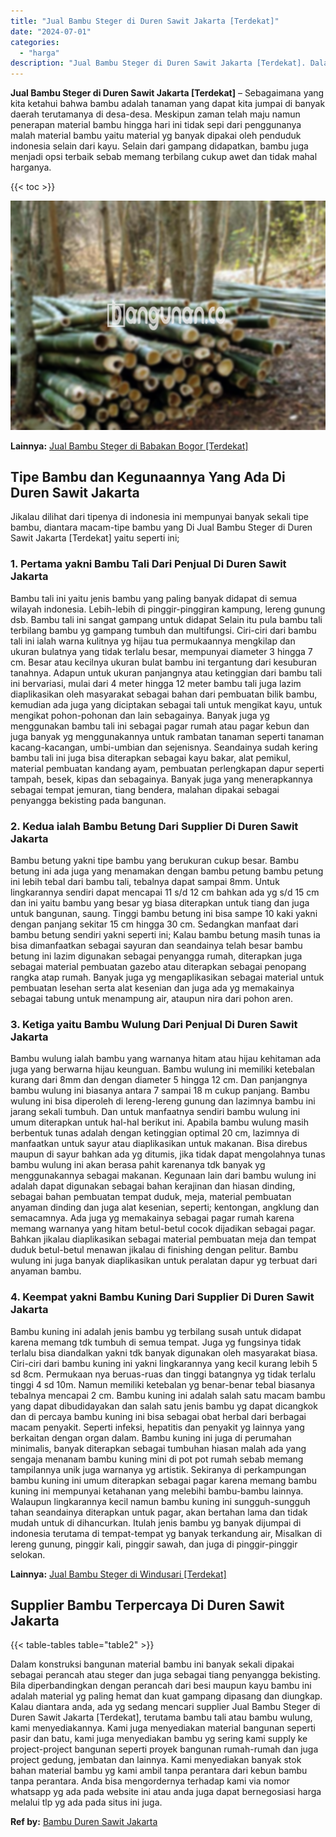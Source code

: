 ```yaml
---
title: "Jual Bambu Steger di Duren Sawit Jakarta [Terdekat]"
date: "2024-07-01"
categories: 
  - "harga"
description: "Jual Bambu Steger di Duren Sawit Jakarta [Terdekat]. Dalam konstruksi bangunan material bambu ini banyak sekali dipakai sebagai perancah atau steger dan juga..."
---
```


**Jual Bambu Steger di Duren Sawit Jakarta \[Terdekat\]** – Sebagaimana yang kita ketahui bahwa bambu adalah tanaman yang dapat kita jumpai di banyak daerah terutamanya di desa-desa. Meskipun zaman telah maju namun penerapan material bambu hingga hari ini tidak sepi dari penggunanya malah material bambu yaitu material yg banyak dipakai oleh penduduk indonesia selain dari kayu. Selain dari gampang didapatkan, bambu juga menjadi opsi terbaik sebab memang terbilang cukup awet dan tidak mahal harganya.

{{< toc >}}

![Jual Bambu Steger di Duren Sawit Jakarta [Terdekat]](/images/jual-bambu-tali-32.png)

**Lainnya:** [Jual Bambu Steger di Babakan Bogor \[Terdekat\]](https://bambu.bangunan.co/jual-bambu-steger-di-babakan-bogor-terdekat/)

## Tipe Bambu dan Kegunaannya Yang Ada Di Duren Sawit Jakarta

Jikalau dilihat dari tipenya di indonesia ini mempunyai banyak sekali tipe bambu, diantara macam-tipe bambu yang Di Jual Bambu Steger di Duren Sawit Jakarta \[Terdekat\] yaitu seperti ini;

### 1\. Pertama yakni Bambu Tali Dari Penjual Di Duren Sawit Jakarta

Bambu tali ini yaitu jenis bambu yang paling banyak didapat di semua wilayah indonesia. Lebih-lebih di pinggir-pinggiran kampung, lereng gunung dsb. Bambu tali ini sangat gampang untuk didapat Selain itu pula bambu tali terbilang bambu yg gampang tumbuh dan multifungsi. Ciri-ciri dari bambu tali ini ialah warna kulitnya yg hijau tua permukaannya mengkilap dan ukuran bulatnya yang tidak terlalu besar, mempunyai diameter 3 hingga 7 cm. Besar atau kecilnya ukuran bulat bambu ini tergantung dari kesuburan tanahnya. Adapun untuk ukuran panjangnya atau ketinggian dari bambu tali ini bervariasi, mulai dari 4 meter hingga 12 meter bambu tali juga lazim diaplikasikan oleh masyarakat sebagai bahan dari pembuatan bilik bambu, kemudian ada juga yang diciptakan sebagai tali untuk mengikat kayu, untuk mengikat pohon-pohonan dan lain sebagainya. Banyak juga yg menggunakan bambu tali ini sebagai pagar rumah atau pagar kebun dan juga banyak yg menggunakannya untuk rambatan tanaman seperti tanaman kacang-kacangan, umbi-umbian dan sejenisnya. Seandainya sudah kering bambu tali ini juga bisa diterapkan sebagai kayu bakar, alat pemikul, material pembuatan kandang ayam, pembuatan perlengkapan dapur seperti tampah, besek, kipas dan sebagainya. Banyak juga yang menerapkannya sebagai tempat jemuran, tiang bendera, malahan dipakai sebagai penyangga bekisting pada bangunan.

### 2\. Kedua ialah Bambu Betung Dari Supplier Di Duren Sawit Jakarta

Bambu betung yakni tipe bambu yang berukuran cukup besar. Bambu betung ini ada juga yang menamakan dengan bambu petung bambu petung ini lebih tebal dari bambu tali, tebalnya dapat sampai 8mm. Untuk lingkarannya sendiri dapat mencapai 11 s/d 12 cm bahkan ada yg s/d 15 cm dan ini yaitu bambu yang besar yg biasa diterapkan untuk tiang dan juga untuk bangunan, saung. Tinggi bambu betung ini bisa sampe 10 kaki yakni dengan panjang sekitar 15 cm hingga 30 cm. Sedangkan manfaat dari bambu betung sendiri yakni seperti ini; Kalau bambu betung masih tunas ia bisa dimanfaatkan sebagai sayuran dan seandainya telah besar bambu betung ini lazim digunakan sebagai penyangga rumah, diterapkan juga sebagai material pembuatan gazebo atau diterapkan sebagai penopang rangka atap rumah. Banyak juga yg mengaplikasikan sebagai material untuk pembuatan lesehan serta alat kesenian dan juga ada yg memakainya sebagai tabung untuk menampung air, ataupun nira dari pohon aren.

### 3\. Ketiga yaitu Bambu Wulung Dari Penjual Di Duren Sawit Jakarta

Bambu wulung ialah bambu yang warnanya hitam atau hijau kehitaman ada juga yang berwarna hijau keunguan. Bambu wulung ini memiliki ketebalan kurang dari 8mm dan dengan diameter 5 hingga 12 cm. Dan panjangnya bambu wulung ini biasanya antara 7 sampai 18 m cukup panjang. Bambu wulung ini bisa diperoleh di lereng-lereng gunung dan lazimnya bambu ini jarang sekali tumbuh. Dan untuk manfaatnya sendiri bambu wulung ini umum diterapkan untuk hal-hal berikut ini. Apabila bambu wulung masih berbentuk tunas adalah dengan ketinggian optimal 20 cm, lazimnya di manfaatkan untuk sayur atau diaplikasikan untuk makanan. Bisa direbus maupun di sayur bahkan ada yg ditumis, jika tidak dapat mengolahnya tunas bambu wulung ini akan berasa pahit karenanya tdk banyak yg menggunakannya sebagai makanan. Kegunaan lain dari bambu wulung ini adalah dapat digunakan sebagai bahan kerajinan dan hiasan dinding, sebagai bahan pembuatan tempat duduk, meja, material pembuatan anyaman dinding dan juga alat kesenian, seperti; kentongan, angklung dan semacamnya. Ada juga yg memakainya sebagai pagar rumah karena memang warnanya yang hitam betul-betul cocok dijadikan sebagai pagar. Bahkan jikalau diaplikasikan sebagai material pembuatan meja dan tempat duduk betul-betul menawan jikalau di finishing dengan pelitur. Bambu wulung ini juga banyak diaplikasikan untuk peralatan dapur yg terbuat dari anyaman bambu.

### 4\. Keempat yakni Bambu Kuning Dari Supplier Di Duren Sawit Jakarta

Bambu kuning ini adalah jenis bambu yg terbilang susah untuk didapat karena memang tdk tumbuh di semua tempat. Juga yg fungsinya tidak terlalu bisa diandalkan yakni tdk banyak digunakan oleh masyarakat biasa. Ciri-ciri dari bambu kuning ini yakni lingkarannya yang kecil kurang lebih 5 sd 8cm. Permukaan nya beruas-ruas dan tinggi batangnya yg tidak terlalu tinggi 4 sd 10m. Namun memiliki ketebalan yg benar-benar tebal biasanya tebalnya mencapai 2 cm. Bambu kuning ini adalah salah satu macam bambu yang dapat dibudidayakan dan salah satu jenis bambu yg dapat dicangkok dan di percaya bambu kuning ini bisa sebagai obat herbal dari berbagai macam penyakit. Seperti infeksi, hepatitis dan penyakit yg lainnya yang berkaitan dengan organ dalam. Bambu kuning ini juga di perumahan minimalis, banyak diterapkan sebagai tumbuhan hiasan malah ada yang sengaja menanam bambu kuning mini di pot pot rumah sebab memang tampilannya unik juga warnanya yg artistik. Sekiranya di perkampungan bambu kuning ini umum diterapkan sebagai pagar karena memang bambu kuning ini mempunyai ketahanan yang melebihi bambu-bambu lainnya. Walaupun lingkarannya kecil namun bambu kuning ini sungguh-sungguh tahan seandainya diterapkan untuk pagar, akan bertahan lama dan tidak mudah untuk di dihancurkan. Itulah jenis bambu yg banyak dijumpai di indonesia terutama di tempat-tempat yg banyak terkandung air, Misalkan di lereng gunung, pinggir kali, pinggir sawah, dan juga di pinggir-pinggir selokan.

**Lainnya:** [Jual Bambu Steger di Windusari \[Terdekat\]](https://bambu.bangunan.co/jual-bambu-steger-di-windusari-terdekat/)

## Supplier Bambu Terpercaya Di Duren Sawit Jakarta

{{< table-tables table="table2" >}}

Dalam konstruksi bangunan material bambu ini banyak sekali dipakai sebagai perancah atau steger dan juga sebagai tiang penyangga bekisting. Bila diperbandingkan dengan perancah dari besi maupun kayu bambu ini adalah material yg paling hemat dan kuat gampang dipasang dan diungkap. Kalau diantara anda, ada yg sedang mencari supplier Jual Bambu Steger di Duren Sawit Jakarta \[Terdekat\], terutama bambu tali atau bambu wulung, kami menyediakannya. Kami juga menyediakan material bangunan seperti pasir dan batu, kami juga menyediakan bambu yg sering kami supply ke project-project bangunan seperti proyek bangunan rumah-rumah dan juga project gedung, jembatan dan lainnya. Kami menyediakan banyak stok bahan material bambu yg kami ambil tanpa perantara dari kebun bambu tanpa perantara. Anda bisa mengordernya terhadap kami via nomor whatsapp yg ada pada website ini atau anda juga dapat bernegosiasi harga melalui tlp yg ada pada situs ini juga.

**Ref by:** [Bambu Duren Sawit Jakarta](https://id.wikipedia.org/wiki/Bambu)
